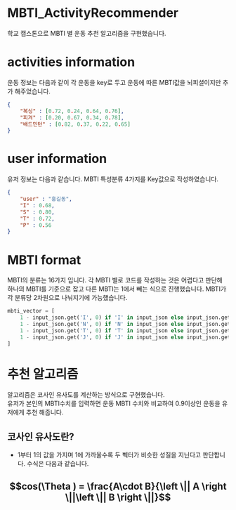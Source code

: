 # MBTI_ActivityRecommender
학교 캡스톤으로 MBTI 별 운동 추천 알고리즘을 구현했습니다.

# activities information
운동 정보는 다음과 같이 각 운동을 key로 두고 운동에 따른 MBTI값을 뇌피셜이지만 추가 해주었습니다.
```json
{
    "복싱" : [0.72, 0.24, 0.64, 0.76],
    "피겨" : [0.20, 0.67, 0.34, 0.78],
    "배드민턴" : [0.82, 0.37, 0.22, 0.65]
}
```

# user information
유저 정보는 다음과 같습니다. MBTI 특성분류 4가지를 Key값으로 작성하였습니다.
```json
{
    "user" : "홍길동",
    "I" : 0.68,
    "S" : 0.80,
    "T" : 0.72,
    "P" : 0.56
}
```

# MBTI format
MBTI의 분류는 16가지 입니다. 각 MBTI 별로 코드를 작성하는 것은 어렵다고 판단해 하나의 MBTI를 기준으로 잡고 다른 MBTI는 1에서 빼는 식으로 진행했습니다. MBTI가 각 분류당 2차원으로 나눠지기에 가능했습니다.
```python
mbti_vector = [
    1 - input_json.get('I', 0) if 'I' in input_json else input_json.get('E', 0),
    1 - input_json.get('N', 0) if 'N' in input_json else input_json.get('S', 0),
    1 - input_json.get('T', 0) if 'T' in input_json else input_json.get('F', 0),
    1 - input_json.get('J', 0) if 'J' in input_json else input_json.get('P', 0)
]
```
# 추천 알고리즘
알고리즘은 코사인 유사도를 계산하는 방식으로 구현했습니다. <br>
유저가 본인의 MBTI수치를 입력하면 운동 MBTI 수치와 비교하여 0.9이상인 운동을 유저에게 추천 해줍니다.<br>

## 코사인 유사도란?
- 1부터 1의 값을 가지며 1에 가까울수록 두 벡터가 비슷한 성질을 지닌다고 판단합니다.
수식은 다음과 같습니다.<br>
## $$cos(\Theta ) = \frac{A\cdot B}{\left \|| A \right \||\left \|| B \right \||}$$

 
